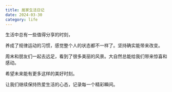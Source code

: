 ```yaml
---
title: 居家生活日记
date: 2024-03-30
category: life
---
```


生活中总有一些值得分享的时刻，

养成了规律运动的习惯，感觉整个人的状态都不一样了。坚持确实能带来改变。

周末和朋友们一起去远足，看到了很多美丽的风景。大自然总能给我们带来惊喜和感动。

希望未来能有更多这样的美好时刻。

让我们继续保持热爱生活的心态，记录每一个精彩瞬间。
